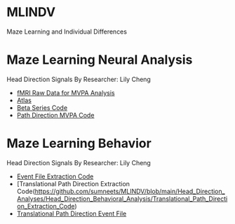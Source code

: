 # MLINDV
Maze Learning and Individual Differences

# Maze Learning Neural Analysis 
Head Direction Signals By Researcher: Lily Cheng
* [fMRI Raw Data for MVPA Analysis](https://github.com/sumneets/MLINDV/blob/main/Neural_Analysis/fMRI)
* [Atlas](https://github.com/sumneets/MLINDV/blob/main/Neural_Analysis/Atlas)
* [Beta Series Code](https://github.com/sumneets/MLINDV/blob/main/Neural_Analysis/Beta_Series_Code)
* [Path Direction MVPA Code](https://github.com/sumneets/MLINDV/blob/main/Neural_Analysis/Path_Direction_MVPA_Code)

# Maze Learning Behavior
Head Direction Signals By Researcher: Lily Cheng
* [Event File Extraction Code](https://github.com/sumneets/MLINDV/blob/main/Head_Direction_Analyses/Head_Direction_Behavioral_Analysis/Event_File_Extraction_Code)
* [Translational Path Direction Extraction Code(https://github.com/sumneets/MLINDV/blob/main/Head_Direction_Analyses/Head_Direction_Behavioral_Analysis/Translational_Path_Direction_Extraction_Code)
* [Translational Path Direction Event File](https://github.com/sumneets/MLINDV/blob/main/Behavior/Translational_Path_Direction_Event_File)
